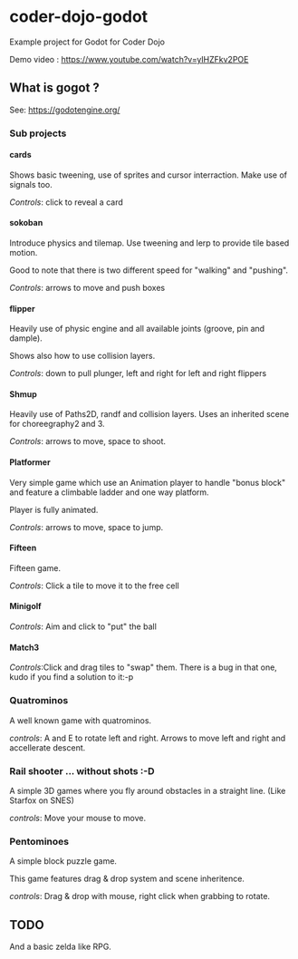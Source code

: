 # coder-dojo-godot
Example project for Godot for Coder Dojo

Demo video : https://www.youtube.com/watch?v=yIHZFkv2POE

## What is gogot ?

See: https://godotengine.org/

### Sub projects

#### cards

Shows basic tweening, use of sprites and cursor interraction. Make use of signals too.

*Controls*: click to reveal a card

#### sokoban

Introduce physics and tilemap. Use tweening and lerp to provide tile based motion.

Good to note that there is two different speed for "walking" and "pushing".

*Controls*: arrows to move and push boxes

#### flipper

Heavily use of physic engine and all available joints (groove, pin and dample).

Shows also how to use collision layers.

*Controls*: down to pull plunger, left and right for left and right flippers

#### Shmup

Heavily use of Paths2D, randf and collision layers. Uses an inherited scene for choreegraphy2 and 3.

*Controls*: arrows to move, space to shoot.

#### Platformer

Very simple game which use an Animation player to handle "bonus block" and feature a climbable ladder and one way platform.

Player is fully animated.

*Controls*: arrows to move, space to jump.

#### Fifteen

Fifteen game. 

*Controls*: Click a tile to move it to the free cell

#### Minigolf

*Controls*: Aim and click to "put" the ball

#### Match3

*Controls*:Click and drag tiles to "swap" them.
There is a bug in that one, kudo if you find a solution to it:-p

### Quatrominos

A well known game with quatrominos.

*controls*: A and E to rotate left and right. Arrows to move left and right and accellerate descent.

### Rail shooter ... without shots :-D

A simple 3D games where you fly around obstacles in a straight line.
(Like Starfox on SNES)

*controls*: Move your mouse to move.

### Pentominoes

A simple block puzzle game.

This game features drag & drop system and scene inheritence.

*controls*: Drag & drop with mouse, right click when grabbing to rotate.

## TODO

And a basic zelda like RPG.
